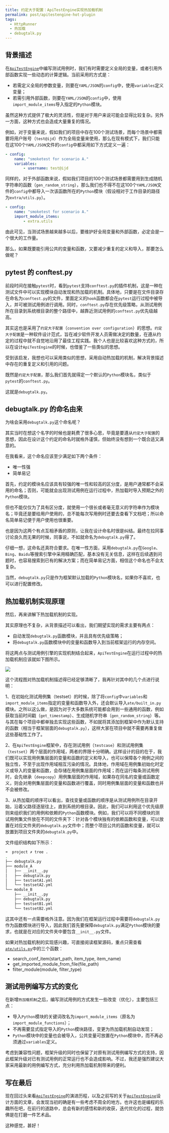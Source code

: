 ```yaml
---
title: 约定大于配置：ApiTestEngine实现热加载机制
permalink: post/apitestengine-hot-plugin
tags:
  - HttpRunner
  - 热加载
  - debugtalk.py
---
```


## 背景描述

在[`ApiTestEngine`][ApiTestEngine]中编写测试用例时，我们有时需要定义全局的变量，或者引用外部函数实现一些动态的计算逻辑。当前采用的方式是：

- 若需定义全局的参数变量，则要在`YAML/JSON`的`config`中，使用`variables`定义变量；
- 若需引用外部函数，则要在`YAML/JSON`的`config`中，使用`import_module_items`导入指定的`Python`模块。

虽然这种方式提供了极大的灵活性，但是对于用户来说可能会显得比较复杂。另外一方面，这种方式也会造成大量重复的情况。

例如，对于变量来说，假如我们的项目中存在100个测试场景，而每个场景中都需要将用户账号（`test@ijd`）作为全局变量来使用，那么在现有模式下，我们只能在这100个`YAML/JSON`文件的`config`中都采用如下方式定义一遍：

```yaml
- config:
    name: "smoketest for scenario A."
    variables:
        - username: test@ijd
```

同样的，对于外部函数来说，假如我们项目的100个测试场景都需要用到生成随机字符串的函数（`gen_random_string`），那么我们也不得不在这100个`YAML/JSON`文件的`config`中都导入一次该函数所在的`Python`模块（假设相对于工作目录的路径为`extra/utils.py`）。

```yaml
- config:
    name: "smoketest for scenario A."
    import_module_items:
        - extra.utils
```

由此可见，当测试场景越来越多以后，要维护好全局变量和外部函数，必定会是一个很大的工作量。

那么，如果既要能引用公共的变量和函数，又要减少重复的定义和导入，那要怎么做呢？

## pytest 的 conftest.py

前段时间在接触`pytest`时，看到`pytest`支持`conftest.py`的插件机制，这是一种在测试文件中可以实现模块自动发现和热加载的机制。具体地，只要是在文件目录存在命名为`conftest.py`的文件，里面定义的`hook`函数都会在`pytest`运行过程中被导入，并可被测试用例进行调用。同时，`conftest.py`存在优先级策略，从测试用例所在目录到系统根目录的整个路径中，越靠近测试用例的`conftest.py`优先级越高。

其实这也是采用了`约定大于配置`（`convention over configuration`）的思想。`约定大于配置`是一种软件设计范式，旨在减少软件开发人员需做决定的数量，在遵从约定的过程中就不自觉地沿用了最佳工程实践。我个人也是比较喜欢这种方式的，所以在设计`ApiTestEngine`的时候，也借鉴了一些类似的思想。

受到该启发，我想也可以采用类似的思想，采用自动热加载的机制，解决背景描述中存在的重复定义和引用的问题。

既然是`约定大于配置`，那么我们首先就得定一个默认的`Python`模块名，类似于`pytest`的`conftest.py`。

这就是`debugtalk.py`。

## debugtalk.py 的命名由来

为啥会采用`debugtalk.py`这个命名呢？

其实当时在想这个名字的时候也是耗费了很多心思，毕竟是要遵从`约定大于配置`的思想，因此在设计这个约定的命名时就格外谨慎，但始终没有想到一个既合适又满意的。

在我看来，这个命名应该至少满足如下两个条件：

- 唯一性强
- 简单易记

首先，约定的模块名应该具有较强的唯一性和较高的区分度，是用户通常都不会采用的命名；否则，可能就会出现测试用例在运行过程中，热加载时导入预期之外的`Python`模块。

但也不能仅仅为了具有区分度，就使用一个很长或者毫无意义的字符串作为模块名；毕竟还是要给用户使用的，总不能每次写用例时还要去查看下文档吧；所以命名简单易记便于用户使用也很重要。

也是因为这两个有点互相矛盾的原则，让我在设计命名时很是纠结。最终在拉同事讨论良久而无果的时候，同事说，不如就命名为`debugtalk.py`得了。

仔细一想，这命名还真符合要求。在唯一性方面，采用`debugtalk.py`在`Google`、`Bing`、`Baidu`等搜索引擎中采用精确匹配，基本没有无关信息，这样在后续遇到问题时，也容易搜索到已有的解决方案；而在简单易记方面，相信这个命名也不会太复杂。

当然，`debugtalk.py`只是作为框架默认加载的`Python`模块名，如果你不喜欢，也可以进行配置修改。

## 热加载机制实现原理

然后，再来讲解下热加载机制的实现。

其实原理也不复杂，从背景描述可以看出，我们期望实现的需求主要有两点：

- 自动发现`debugtalk.py`函数模块，并且具有优先级策略；
- 将`debugtalk.py`函数模块中的变量和函数导入到当前框架运行的内存空间。

将这两点与测试用例引擎的实现机制结合起来，`ApiTestEngine`在运行过程中的热加载机制应该就如下图所示。

![](/images/ate-hot-plugin.png)

这个流程图对热加载机制描述得已经足够清晰了，我再针对其中的几个点进行说明：

1、在初始化测试用例集（testset）的时候，除了将`config`中`variables`和`import_module_items`指定的变量和函数导入外，还会默认导入`ate/built_in.py`模块。之所以这么做，是因为对于大多数系统可能都会用到一些通用的函数，例如获取当前时间戳（`get_timestamp`）、生成随机字符串（`gen_random_string`）等。与其在每个项目中都单独去实现这些函数，不如就将其添加到框架中作为默认支持的函数（相当于框架层面的`debugtalk.py`），这样大家在项目中就不需要再重复做这些基础性工作了。

2、在`ApiTestEngine`框架中，存在测试用例（`testcase`）和测试用例集（`testset`）两个层面的作用域，两者的界限十分明确。这样设计的目的在于，我们既可以实现用例集层面的变量和函数的定义和导入，也可以保障各个用例之间的独立性，不至于出现作用域相互污染的情况。具体地，作用域在用例集初始化时定义或导入的变量和函数，会存储在用例集层面的作用域；而在运行每条测试用例时，会先继承（`deepcopy`）用例集层面的作用域，如果存在同名的变量或函数定义，则会对用例集层面的变量和函数进行覆盖，同时用例集层面的变量和函数也并不会被修改。

3、从热加载的顺序可以看出，查找变量或函数的顺序是从测试用例所在目录开始，沿着父路径逐层往上，直到系统的根目录。因此，我们可以利用这个优先级原则来组织我们的用例和依赖的`Python`函数模块。例如，我们可以将不同模块的测试用例集文件放在不同的文件夹下：针对各个模块独有的依赖函数和变量，可以放置在对应文件夹的`debugtalk.py`文件中；而整个项目公共的函数和变量，就可以放置到项目文件夹的`debugtalk.py`中。

文件组织结构如下所示：

```bash
➜  project ✗ tree .
.
├── debugtalk.py
├── module_A
│   ├── __init__.py
│   ├── debugtalk.py
│   ├── testsetA1.yml
│   └── testsetA2.yml
└── module_B
    ├── __init__.py
    ├── debugtalk.py
    ├── testsetB1.yml
    └── testsetB2.yml
```

这其中还有一点需要格外注意。因为我们在框架运行过程中需要将`debugtalk.py`作为函数模块进行导入，因此我们首先要保障`debugtalk.py`满足`Python`模块的要求，也就是在对应的文件夹中要包含`__init__.py`文件。

如果对热加载机制的实现感兴趣，可直接阅读框架源码，重点只需查看[`ate/utils.py`][ate-utils]中的三个函数：

- search_conf_item(start_path, item_type, item_name)
- get_imported_module_from_file(file_path)
- filter_module(module, filter_type)

## 测试用例编写方式的变化

在新增`热加载机制`之后，编写测试用例的方式发生一些改变（优化），主要包括三点：

- 导入`Python`模块的关键词改名为`import_module_items`（原名为`import_module_functions`）；
- 不再需要显式指定导入的`Python`模块路径，变更为热加载机制自动发现；
- `Python`模块中的变量也会被导入，公共变量可放置在`Python`模块中，而不再必须通过`variables`定义。

考虑到兼容性问题，框架升级的同时也保留了对原有测试用例编写方式的支持，因此框架升级对已有测试用例的正常运行也不会造成影响。不过，我还是强烈建议大家采用最新的用例编写方式，充分利用热加载机制带来的便利。

## 写在最后

现在回过头来看[`ApiTestEngine`][ApiTestEngine]的演进历程，以及之前写的关于[`ApiTestEngine`][ApiTestEngine]设计方面的文章，会发现当初的确是有一些考虑不周全的地方。也许这也是编程的乐趣所在吧，在前行的道路中，总会有新的感悟和新的收获，迭代优化的过程，就仿佛是在打磨一件艺术品。

这种感觉，甚好！

[ApiTestEngine]: https://github.com/debugtalk/ApiTestEngine
[ate-utils]: https://github.com/debugtalk/ApiTestEngine/blob/master/ate/utils.py